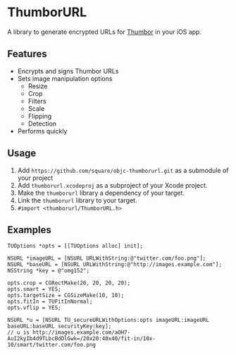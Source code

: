 # ThumborURL

A library to generate encrypted URLs for [Thumbor](https://github.com/thumbor/thumbor) in your iOS app.

## Features

* Encrypts and signs Thumbor URLs
* Sets image manipulation options
	* Resize
	* Crop
	* Filters
	* Scale
	* Flipping
	* Detection
* Performs quickly

## Usage

1. Add `https://github.com/square/objc-thumborurl.git` as a submodule of your project
1. Add `thumborurl.xcodeproj` as a subproject of your Xcode project.
1. Make the `thumborurl` library a dependency of your target.
1. Link the `thumborurl` library to your target.
1. `#import <thumborurl/ThumborURL.h>`

## Examples

    TUOptions *opts = [[TUOptions alloc] init];

    NSURL *imageURL = [NSURL URLWithString:@"twitter.com/foo.png"];
    NSURL *baseURL = [NSURL URLWithString:@"http://images.example.com"];
    NSString *key = @"omg152";

    opts.crop = CGRectMake(20, 20, 20, 20);
    opts.smart = YES;
    opts.targetSize = CGSizeMake(10, 10);
    opts.fitIn = TUFitInNormal;
    opts.vflip = YES;

    NSURL *u = [NSURL TU_secureURLWithOptions:opts imageURL:imageURL baseURL:baseURL securityKey:key];
    // u is http://images.example.com/aOH7-AuI2kyIb4d9TLbcBdDlGwk=/20x20:40x40/fit-in/10x-10/smart/twitter.com/foo.png

